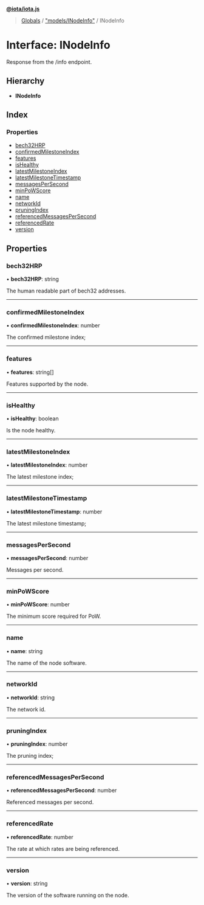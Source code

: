 **[@iota/iota.js](../README.md)**

> [Globals](../README.md) / ["models/INodeInfo"](../modules/_models_inodeinfo_.md) / INodeInfo

# Interface: INodeInfo

Response from the /info endpoint.

## Hierarchy

* **INodeInfo**

## Index

### Properties

* [bech32HRP](_models_inodeinfo_.inodeinfo.md#bech32hrp)
* [confirmedMilestoneIndex](_models_inodeinfo_.inodeinfo.md#confirmedmilestoneindex)
* [features](_models_inodeinfo_.inodeinfo.md#features)
* [isHealthy](_models_inodeinfo_.inodeinfo.md#ishealthy)
* [latestMilestoneIndex](_models_inodeinfo_.inodeinfo.md#latestmilestoneindex)
* [latestMilestoneTimestamp](_models_inodeinfo_.inodeinfo.md#latestmilestonetimestamp)
* [messagesPerSecond](_models_inodeinfo_.inodeinfo.md#messagespersecond)
* [minPoWScore](_models_inodeinfo_.inodeinfo.md#minpowscore)
* [name](_models_inodeinfo_.inodeinfo.md#name)
* [networkId](_models_inodeinfo_.inodeinfo.md#networkid)
* [pruningIndex](_models_inodeinfo_.inodeinfo.md#pruningindex)
* [referencedMessagesPerSecond](_models_inodeinfo_.inodeinfo.md#referencedmessagespersecond)
* [referencedRate](_models_inodeinfo_.inodeinfo.md#referencedrate)
* [version](_models_inodeinfo_.inodeinfo.md#version)

## Properties

### bech32HRP

•  **bech32HRP**: string

The human readable part of bech32 addresses.

___

### confirmedMilestoneIndex

•  **confirmedMilestoneIndex**: number

The confirmed milestone index;

___

### features

•  **features**: string[]

Features supported by the node.

___

### isHealthy

•  **isHealthy**: boolean

Is the node healthy.

___

### latestMilestoneIndex

•  **latestMilestoneIndex**: number

The latest milestone index;

___

### latestMilestoneTimestamp

•  **latestMilestoneTimestamp**: number

The latest milestone timestamp;

___

### messagesPerSecond

•  **messagesPerSecond**: number

Messages per second.

___

### minPoWScore

•  **minPoWScore**: number

The minimum score required for PoW.

___

### name

•  **name**: string

The name of the node software.

___

### networkId

•  **networkId**: string

The network id.

___

### pruningIndex

•  **pruningIndex**: number

The pruning index;

___

### referencedMessagesPerSecond

•  **referencedMessagesPerSecond**: number

Referenced messages per second.

___

### referencedRate

•  **referencedRate**: number

The rate at which rates are being referenced.

___

### version

•  **version**: string

The version of the software running on the node.
